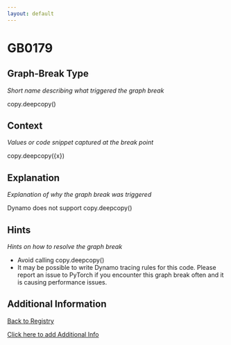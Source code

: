 ```yaml
---
layout: default
---
```

# GB0179

## Graph-Break Type
*Short name describing what triggered the graph break*

copy.deepcopy()

## Context
*Values or code snippet captured at the break point*

copy.deepcopy({x})

## Explanation
*Explanation of why the graph break was triggered*

Dynamo does not support copy.deepcopy()

## Hints
*Hints on how to resolve the graph break*

- Avoid calling copy.deepcopy()
- It may be possible to write Dynamo tracing rules for this code. Please report an issue to PyTorch if you encounter this graph break often and it is causing performance issues.


## Additional Information

<!-- ADDITIONAL INFORMATION START - Add custom information below this line -->

<!-- ADDITIONAL INFORMATION END -->

[Back to Registry](../index.html)

[Click here to add Additional Info](https://github.com/pytorch-labs/compile-graph-break-site/edit/main/docs/gb/gb0179.md)
